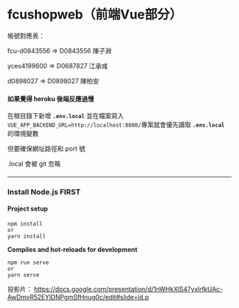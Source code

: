 # fcushopweb（前端Vue部分）

帳號對應表：

fcu-d0843556 => D0843556 陳子淵

yces4199600 => D0687827 江承彧

d0898027 => D0898027 陳柏安

#### 如果覺得 heroku 後端反應過慢
在根目錄下新增 **`.env.local`** 並在檔案寫入
`VUE_APP_BACKEND_URL=http://localhost:8080/`專案就會優先讀取 **`.env.local`** 的環境變數

但要確保網址路徑和 port 號

.local 會被 git 忽略
####
---
### Install Node.js FIRST
#### Project setup
```
npm install
or
yarn install
```


**Compiles and hot-reloads for development**
```
npm run serve
or
yarn serve
```
投影片：
https://docs.google.com/presentation/d/1nWHkXlS47yxlrfkUAc-AwDmvR52EYIDNPgmSfHnug0c/edit#slide=id.p
